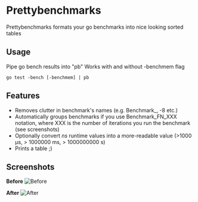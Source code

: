 # Prettybenchmarks

Prettybenchmarks formats your go benchmarks into nice looking sorted tables

## Usage
Pipe go bench results into "pb"
Works with and without -benchmem flag

    go test -bench [-benchmem] | pb

## Features
- Removes clutter in benchmark's names (e.g. Benchmark_, -8 etc.)
- Automatically groups benchmarks if you use Benchmark_FN_XXX notation, where XXX is the number of iterations you run the benchmark (see screenshots)
- Optionally convert *ns* runtime values into a more-readable value (>1000 µs, > 1000000 ms, > 1000000000 s)
- Prints a table ;)

## Screenshots

**Before**
![Before](https://raw.githubusercontent.com/wiki/florianorben/prettybenchmarks/before.png "Before")

**After**
![After](https://raw.githubusercontent.com/wiki/florianorben/prettybenchmarks/after.png "After")
